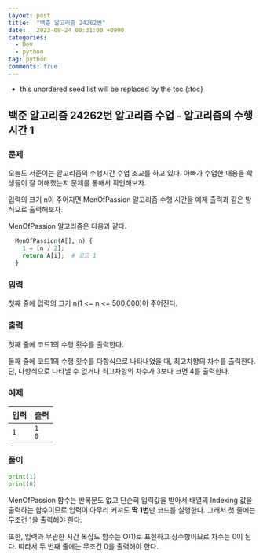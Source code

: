 ```yaml
---
layout: post
title:  "백준 알고리즘 24262번"
date:   2023-09-24 00:31:00 +0900
categories: 
  - Dev
  - python
tag: python
comments: true
---
```


* this unordered seed list will be replaced by the toc
{:toc}

## 백준 알고리즘 24262번 알고리즘 수업 - 알고리즘의 수행 시간 1

### 문제

오늘도 서준이는 알고리즘의 수행시간 수업 조교를 하고 있다. 아빠가 수업한 내용을 학생들이 잘 이해했는지 문제를 통해서 확인해보자.

입력의 크기 n이 주어지면 MenOfPassion 알고리즘 수행 시간을 예제 출력과 같은 방식으로 출력해보자.

MenOfPassion 알고리즘은 다음과 같다.

```py
  MenOfPassion(A[], n) {
    1 = [n / 2];
    return A[i];  # 코드 1
  }
```

### 입력

첫째 줄에 입력의 크기 n(1 <= n <= 500,000)이 주어진다.

### 출력

첫째 줄에 코드1의 수행 횟수를 출력한다.

둘째 줄에 코드1의 수행 횟수를 다항식으로 나타내었을 때, 최고차향의 차수를 출력한다. 단, 다항식으로 나타낼 수 없거나 최고차항의 차수가 3보다 크면 4를 출력한다.

### 예제

| 입력 | 출력 |
| --- | --- |
| `1` | `1` <br/> `0` |

### 풀이

```py
print(1)
print(0)
```

MenOfPassion 함수는 반복문도 없고 단순히 입력값을 받아서 배열의 Indexing 값을 출력하는 함수이므로 입력이 아무리 커져도 **딱 1번**만 코드를 실행한다. 그래서 첫 줄에는 무조건 1을 출력해야 한다.

또한, 입력과 무관한 시간 복잡도 함수는 O(1)로 표현하고 상수항이므로 차수는 0이 된다. 따라서 두 번째 줄에는 무조건 0을 출력해야 한다. 